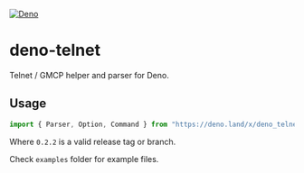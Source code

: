 [![Deno](https://github.com/envis10n/deno-telnet/workflows/Deno/badge.svg)](https://deno.land/x/deno_telnet)

# deno-telnet
Telnet / GMCP helper and parser for Deno.

## Usage

```ts
import { Parser, Option, Command } from "https://deno.land/x/deno_telnet@0.2.2/mod.ts";
```

Where `0.2.2` is a valid release tag or branch.

Check `examples` folder for example files.
